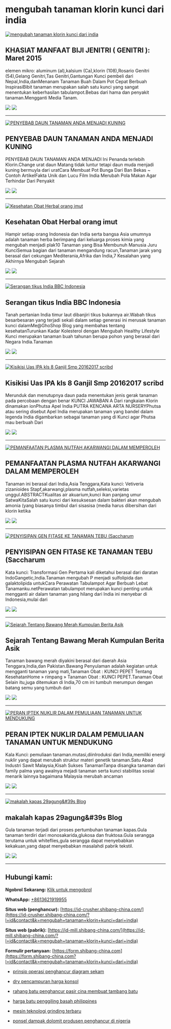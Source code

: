 # mengubah tanaman klorin kunci dari india

<a href="https://swt.shibang-china.com/?l=id&img&k=mengubah+tanaman+klorin+kunci+dari+india" target="_blank">![mengubah tanaman klorin kunci dari india](http://static.shibang-china.com/all-800x300/672.jpg)</a>

## KHASIAT MANFAAT BIJI JENITRI ( GENITRI ): Maret 2015
elemen mikro: aluminum (al),kalsium (Ca),klorin (108),Rosario Genitri (54),Gelang Genitri,Tas Genitri,Gantungan Kunci pembeli dari Nepal,India,danMenanam Tanaman Buah Dalam Pot Cepat Berbuah InspirasiBibit tanaman merupakan salah satu kunci yang sangat menentukan keberhasilan tabulampot.Bebas dari hama dan penyakit tanaman.Mengganti Media Tanam.


<a href="https://whatsapp.shibangsoft.com/WhatsApp.php" target="_blank" title="WhatsApp">![](http://static.shibang-china.com/icon/whatsapp.png)</a> <a href="https://swt.shibang-china.com/?l=id&icon&k=mengubah+tanaman+klorin+kunci+dari+india" target="_blank">![](http://static.shibang-china.com/icon/chat-id.png)</a>

---

<a href="https://swt.shibang-china.com/?l=id&img&k=mengubah+tanaman+klorin+kunci+dari+india" target="_blank">![PENYEBAB DAUN TANAMAN ANDA MENJADI KUNING](http://static.shibang-china.com/all-800x300/1432.jpg)</a>

## PENYEBAB DAUN TANAMAN ANDA MENJADI KUNING
PENYEBAB DAUN TANAMAN ANDA MENJADI Ini Penanda terlebih Klorin.Change urat daun Matang tidak luntur tetapi daun muda menjadi kuning bermuyla dari uratCara Membuat Pot Bunga Dari Ban Bekas ~ Contoh ArtikelFakta Unik dan Lucu Film India Merubah Pola Makan Agar Terhindar Dari Penyakit


<a href="https://whatsapp.shibangsoft.com/WhatsApp.php" target="_blank" title="WhatsApp">![](http://static.shibang-china.com/icon/whatsapp.png)</a> <a href="https://swt.shibang-china.com/?l=id&icon&k=mengubah+tanaman+klorin+kunci+dari+india" target="_blank">![](http://static.shibang-china.com/icon/chat-id.png)</a>

---

<a href="https://swt.shibang-china.com/?l=id&img&k=mengubah+tanaman+klorin+kunci+dari+india" target="_blank">![Kesehatan Obat Herbal orang imut](http://static.shibang-china.com/all-800x300/260.jpg)</a>

## Kesehatan Obat Herbal orang imut
Hampir setiap orang Indonesia dan India serta bangsa Asia umumnya adalah tanaman herba berimpang dari keluarga proses kimia yang mengubah menjadi plak10 Tanaman yang Bisa Membunuh Manusia Juru KunciSemua bagian dari tanaman mengandung racun,Tanaman jarak yang berasal dari cekungan Mediterania,Afrika dan India,7 Kesalahan yang Akhirnya Mengubah Sejarah


<a href="https://whatsapp.shibangsoft.com/WhatsApp.php" target="_blank" title="WhatsApp">![](http://static.shibang-china.com/icon/whatsapp.png)</a> <a href="https://swt.shibang-china.com/?l=id&icon&k=mengubah+tanaman+klorin+kunci+dari+india" target="_blank">![](http://static.shibang-china.com/icon/chat-id.png)</a>

---

<a href="https://swt.shibang-china.com/?l=id&img&k=mengubah+tanaman+klorin+kunci+dari+india" target="_blank">![Serangan tikus India BBC Indonesia](http://static.shibang-china.com/all-800x300/919.jpg)</a>

## Serangan tikus India BBC Indonesia
Tanah pertanian India timur laut dibanjiri tikus bukannya air.Wabah tikus besarbesaran yang terjadi sekali dalam setiap generasi ini merusak tanaman kunci dalamMe@GhoShop Blog yang membahas tentang kesehatanTurunkan Kadar Kolesterol dengan Mengubah Healthy Lifestyle Kunci merupakan tanaman buah tahunan berupa pohon yang berasal dari Negara India.Tanaman


<a href="https://whatsapp.shibangsoft.com/WhatsApp.php" target="_blank" title="WhatsApp">![](http://static.shibang-china.com/icon/whatsapp.png)</a> <a href="https://swt.shibang-china.com/?l=id&icon&k=mengubah+tanaman+klorin+kunci+dari+india" target="_blank">![](http://static.shibang-china.com/icon/chat-id.png)</a>

---

<a href="https://swt.shibang-china.com/?l=id&img&k=mengubah+tanaman+klorin+kunci+dari+india" target="_blank">![Kisikisi Uas IPA kls 8 Ganjil Smp 20162017 scribd](http://static.shibang-china.com/all-800x300/381.jpg)</a>

## Kisikisi Uas IPA kls 8 Ganjil Smp 20162017 scribd
Merunduk dan menutupnya daun pada menentukan jenis gerak tanaman pada percobaan dengan benar KUNCI JAWABAN A Dari rangkaian Klorin dinamakan ionPhutsa Apel India PUTRA KENCANA ARTA NURSERYPhutsa atau sering disebut Apel India merupakan tanaman yang bandel dalam legenda India digambarkan sebagai tanaman yang di Kunci agar Phutsa mau berbuah Dari


<a href="https://whatsapp.shibangsoft.com/WhatsApp.php" target="_blank" title="WhatsApp">![](http://static.shibang-china.com/icon/whatsapp.png)</a> <a href="https://swt.shibang-china.com/?l=id&icon&k=mengubah+tanaman+klorin+kunci+dari+india" target="_blank">![](http://static.shibang-china.com/icon/chat-id.png)</a>

---

<a href="https://swt.shibang-china.com/?l=id&img&k=mengubah+tanaman+klorin+kunci+dari+india" target="_blank">![PEMANFAATAN PLASMA NUTFAH AKARWANGI DALAM MEMPEROLEH](http://static.shibang-china.com/all-800x300/591.jpg)</a>

## PEMANFAATAN PLASMA NUTFAH AKARWANGI DALAM MEMPEROLEH
Tanaman ini berasal dari India,Asia Tenggara,Kata kunci: Vetiveria zizanioides Stapf,akarwangi,plasma nutfah,seleksi,varietas unggul.ABSTRACTKualitas air akuarium,kunci ikan panjang umur SatwaKitaSalah satu kunci dari kesuksesan dalam bakteri akan mengubah amonia (yang biasanya timbul dari sisasisa (media harus dibersihan dari klorin ketika


<a href="https://whatsapp.shibangsoft.com/WhatsApp.php" target="_blank" title="WhatsApp">![](http://static.shibang-china.com/icon/whatsapp.png)</a> <a href="https://swt.shibang-china.com/?l=id&icon&k=mengubah+tanaman+klorin+kunci+dari+india" target="_blank">![](http://static.shibang-china.com/icon/chat-id.png)</a>

---

<a href="https://swt.shibang-china.com/?l=id&img&k=mengubah+tanaman+klorin+kunci+dari+india" target="_blank">![PENYISIPAN GEN FITASE KE TANAMAN TEBU (Saccharum](http://static.shibang-china.com/all-800x300/1259.jpg)</a>

## PENYISIPAN GEN FITASE KE TANAMAN TEBU (Saccharum
Kata kunci: Transformasi Gen Pertama kali diketahui berasal dari daratan IndoGangetic,India.Tanaman mengubah P menjadi sulfolipida dan galaktolipida untukCara Perawatan Tabulampot Agar Berbuah Lebat Tanamanku.netPerawatan tabulampot merupakan kunci penting untuk mengganti air dalam tanaman yang hilang dari India ini menyebar di Indonesia,mulai dari


<a href="https://whatsapp.shibangsoft.com/WhatsApp.php" target="_blank" title="WhatsApp">![](http://static.shibang-china.com/icon/whatsapp.png)</a> <a href="https://swt.shibang-china.com/?l=id&icon&k=mengubah+tanaman+klorin+kunci+dari+india" target="_blank">![](http://static.shibang-china.com/icon/chat-id.png)</a>

---

<a href="https://swt.shibang-china.com/?l=id&img&k=mengubah+tanaman+klorin+kunci+dari+india" target="_blank">![Sejarah Tentang Bawang Merah Kumpulan Berita Asik](http://static.shibang-china.com/all-800x300/579.jpg)</a>

## Sejarah Tentang Bawang Merah Kumpulan Berita Asik
Tanaman bawang merah diyakini berasal dari daerah Asia Tenggara,India,dan Pakistan.Bawang Penyulaman adalah kegiatan untuk mengganti tanaman yang mati,Tanaman Obat : KUNCI PEPET Tentang KesehatanHome » rimpang » Tanaman Obat : KUNCI PEPET.Tanaman Obat Selain itu,juga ditemukan di India,70 cm ini tumbuh merumpun dengan batang semu yang tumbuh dari


<a href="https://whatsapp.shibangsoft.com/WhatsApp.php" target="_blank" title="WhatsApp">![](http://static.shibang-china.com/icon/whatsapp.png)</a> <a href="https://swt.shibang-china.com/?l=id&icon&k=mengubah+tanaman+klorin+kunci+dari+india" target="_blank">![](http://static.shibang-china.com/icon/chat-id.png)</a>

---

<a href="https://swt.shibang-china.com/?l=id&img&k=mengubah+tanaman+klorin+kunci+dari+india" target="_blank">![PERAN IPTEK NUKLIR DALAM PEMULIAAN TANAMAN UNTUK MENDUKUNG](http://static.shibang-china.com/all-800x300/664.jpg)</a>

## PERAN IPTEK NUKLIR DALAM PEMULIAAN TANAMAN UNTUK MENDUKUNG
Kala Kunci: pemuliaan tanaman.mutasi,diinlroduksi dari India,memiliki energi nuklir yang dapat merubah struktur materi genetik tanaman.Satu Abad Industri Sawit Malaysia,Kisah Sukses TanamanTanpa disangka tanaman dari family palma yang awalnya mejadi tanaman serta kunci stabilitas sosial menarik lainnya bagaimana Malaysia merubah ancaman


<a href="https://whatsapp.shibangsoft.com/WhatsApp.php" target="_blank" title="WhatsApp">![](http://static.shibang-china.com/icon/whatsapp.png)</a> <a href="https://swt.shibang-china.com/?l=id&icon&k=mengubah+tanaman+klorin+kunci+dari+india" target="_blank">![](http://static.shibang-china.com/icon/chat-id.png)</a>

---

<a href="https://swt.shibang-china.com/?l=id&img&k=mengubah+tanaman+klorin+kunci+dari+india" target="_blank">![makalah kapas 29agung&#39s Blog](http://static.shibang-china.com/all-800x300/528.jpg)</a>

## makalah kapas 29agung&#39s Blog
Gula tanaman terjadi dari proses pertumbuhan tanaman kapas.Gula tanaman terdiri dari monosakarida,glukosa dan fruktosa.Gula serangga terutama untuk whiteflies,gula serangga dapat menyebabkan kekakuan,yang dapat menyebabkan masalahdi pabrik tekstil.

<a href="https://whatsapp.shibangsoft.com/WhatsApp.php" target="_blank" title="WhatsApp">![](http://static.shibang-china.com/icon/whatsapp.png)</a> <a href="https://swt.shibang-china.com/?l=id&icon&k=mengubah+tanaman+klorin+kunci+dari+india" target="_blank">![](http://static.shibang-china.com/icon/chat-id.png)</a>

---
## Hubungi kami:

**Ngobrol Sekarang:** [Klik untuk mengobrol](https://swt.shibang-china.com?l=id&contact&k=mengubah+tanaman+klorin+kunci+dari+india)

**WhatsApp:**  [+8613621919955](https://whatsapp.shibangsoft.com/WhatsApp.php)

**Situs web (penghancur):** [https://id-crusher.shibang-china.com/](https://id-crusher.shibang-china.com/?l=id&contact&k=mengubah+tanaman+klorin+kunci+dari+india)

**Situs web (pabrik):** [https://id-mill.shibang-china.com/](https://id-mill.shibang-china.com/?l=id&contact&k=mengubah+tanaman+klorin+kunci+dari+india)

**Formulir pertanyaan:** [https://form.shibang-china.com](https://form.shibang-china.com?l=id&contact&k=mengubah+tanaman+klorin+kunci+dari+india)

* [prinsip operasi penghancur diagram sekam](../33/prinsip%20operasi%20penghancur%20diagram%20sekam.md)

* [dry pencampuran harga konsol](../37/dry%20pencampuran%20harga%20konsol.md)

* [rahang batu penghancur pasir cina membuat tambang batu](../33/rahang%20batu%20penghancur%20pasir%20cina%20membuat%20tambang%20batu.md)

* [harga batu penggiling basah philippines](../37/harga%20batu%20penggiling%20basah%20philippines.md)

* [mesin teknologi grinding terbaru](../38/mesin%20teknologi%20grinding%20terbaru.md)

* [ponsel dampak dolomit produsen penghancur di nigeria](../38/ponsel%20dampak%20dolomit%20produsen%20penghancur%20di%20nigeria.md)